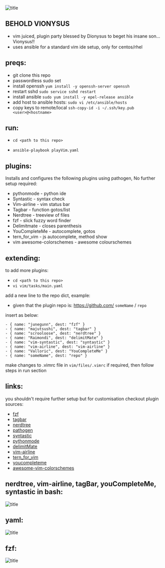 ![title](https://github.com/cmdline-batchelor/vionysus/blob/master/img/image.png)

## BEHOLD VIONYSUS

- vim juiced, plugin party blessed by Dionysus to beget his insane son... Vionysus!!
- uses ansible for a standard vim ide setup, only for centos/rhel

## preqs:

- git clone this repo
- passwordless sudo set 
- install openssh `yum install -y openssh-server openssh`
- restart sshd `sudo service sshd restart`
- install ansible `sudo yum install -y epel-release ansible`
- add host to ansible hosts: `sudo vi /etc/ansible/hosts`
- copy keys to remote/local `ssh-copy-id -i ~/.ssh/key.pub <user>@<hostname>`



## run:

- `cd <path to this repo>`

- `ansible-playbook playVim.yaml`

## plugins:

Installs and configures the following plugins using pathogen, No further setup required:

- pythonmode - python ide
- Syntastic - syntax check
- Vim-airline - vim status bar
- Tagbar - function gotos/list
- Nerdtree - treeview of files
- fzf - slick fuzzy word finder
- Delimitmate - closes parenthesis
- YouCompleteMe - autocomplete, gotos
- tern_for_vim - js autocomplete, method show
- vim awesome-colorschemes - awesome colourschemes

## extending:

to add more plugins:

- `cd <path to this repo>`
- `vi vim/tasks/main.yaml`

 add a new line to the repo dict, example:
 - given that the plugin repo is: https://github.com/ `someName` / `repo`
 
 insert as below: 
 ``` 
 - { name: "junegunn", dest: "fzf" }
- { name: "majutsushi", dest: "tagbar" }
- { name: "scrooloose", dest: "nerdtree" }
- { name: "Raimondi", dest: "delimitMate" }
- { name: "vim-syntastic", dest: "syntastic" }
- { name: "vim-airline", dest: "vim-airline" }
- { name: "Valloric", dest: "YouCompleteMe" }
- { name: "someName", dest: "repo" }
 ```
make changes to .vimrc file in `vim/files/.vimrc` if required, then follow steps in run section

## links:

you shouldn't require further setup but for customisation checkout plugin sources:

- [fzf](https://github.com/junegunn/fzfe)
- [tagbar](https://github.com/majutsushi/tagbar)
- [nerdtree](https://github.com/scrooloose/nerdtree)
- [pathogen](https://github.com/tpope/vim-pathogen)
- [syntastic](https://github.com/vim-syntastic/syntastic)
- [pythonmode](https://github.com//python-mode/python-mode)
- [delimitMate](https://github.com/Raimondi/delimitMate)
- [vim-airline](https://github.com/vim-airline/vim-airline)
- [tern_for_vim](https://github.com/ternjs/tern_for_vim)
- [youcompleteme](https://github.com/Valloric/YouCompleteMe)
- [awesome-vim-colorschemes](https://github.com/rafi/awesome-vim-colorschemes)


## nerdtree, vim-airline, tagBar, youCompleteMe, syntastic in bash:
![title](https://github.com/cmdline-batchelor/vionysus/blob/master/img/vim5.PNG)

## yaml:
![title](https://github.com/cmdline-batchelor/vionysus/blob/master/img/yaml1.PNG)

## fzf:
![title](https://github.com/cmdline-batchelor/vionysus/blob/master/img/fzf.PNG)

